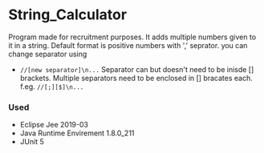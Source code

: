 # String_Calculator
Program made for recruitment purposes. It adds multiple numbers given to it in a string. 
Default format is positive numbers with ',' seprator.
you can change separator using
* `//[new separator]\n...`
Separator can but doesn't need to be inisde [] brackets. Multiple separators need to be enclosed in [] bracates each. f.eg. `//[;][$]\n...`
### Used
* Eclipse Jee 2019-03
* Java Runtime Envirement 1.8.0_211
* JUnit 5
